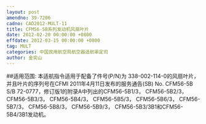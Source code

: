 ```yaml
---
layout: post
amendno: 39-7206
cadno: CAD2012-MULT-11
title: CFM56-5B系列发动机风扇叶片
date: 2012-02-20 00:00:00 +0800
effdate: 2012-03-15 00:00:00 +0800
tag: MULT
categories: 中国民用航空局航空器适航审定司
author: 金奕山
---
```


##适用范围:
本适航指令适用于配备了件号(P/N)为 338-002-114-0的风扇叶片，并且叶片的序列号在CFMI 2011年4月11日发布的服务通告(SB) No. CFM56-5B S/B 72-0777，修订版1的附录A中列出的CFM56-5B1/3， CFM56-5B2/3， CFM56-5B3/3， CFM56-5B4/3， CFM56-5B5/3， CFM56-5B6/3， CFM56-5B7/3， CFM56-5B8/3， CFM56-5B9/3， CFM56-5B3/3B1和CFM56-5B4/3B1发动机。

